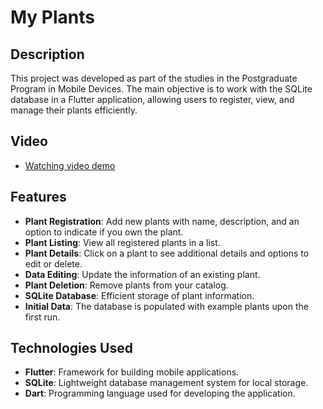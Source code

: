 # My Plants

## Description

This project was developed as part of the studies in the Postgraduate Program in Mobile Devices. The main objective is to work with the SQLite database in a Flutter application, allowing users to register, view, and manage their plants efficiently.

## Video

- [Watching video demo](https://youtu.be/b0SJKfFFHKc)

## Features

- **Plant Registration**: Add new plants with name, description, and an option to indicate if you own the plant.
- **Plant Listing**: View all registered plants in a list.
- **Plant Details**: Click on a plant to see additional details and options to edit or delete.
- **Data Editing**: Update the information of an existing plant.
- **Plant Deletion**: Remove plants from your catalog.
- **SQLite Database**: Efficient storage of plant information.
- **Initial Data**: The database is populated with example plants upon the first run.

## Technologies Used

- **Flutter**: Framework for building mobile applications.
- **SQLite**: Lightweight database management system for local storage.
- **Dart**: Programming language used for developing the application.
